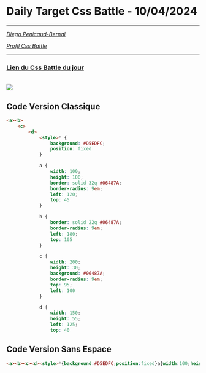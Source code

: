 # Daily Target Css Battle - 10/04/2024

<hr>

[<em>Diego Penicaud-Bernal</em>](https://github.com/Diego-PB)

[<em>Profil Css Battle</em>](https://cssbattle.dev/player/diegopb)

<hr>

### [Lien du Css Battle du jour](https://cssbattle.dev/play/zUW9MmTqoms0CESbcQGJ)

<br>
<img src="https://firebasestorage.googleapis.com/v0/b/cssbattleapp.appspot.com/o/user%2Fummd3POvEDfFyeFvVdOMG3OOrwE2%2Ftargets%2Ftarget_6EmIRVz.png?alt=media">

## Code Version Classique

```html
<a><b>
    <c>
        <d>
            <style>* {
                background: #D5EDFC;
                position: fixed
            }

            a {
                width: 100;
                height: 100;
                border: solid 32q #06487A;
                border-radius: 9em;
                left: 120;
                top: 45
            }

            b {
                border: solid 22q #06487A;
                border-radius: 9em;
                left: 180;
                top: 105
            }

            c {
                width: 200;
                height: 30;
                background: #06487A;
                border-radius: 9em;
                top: 95;
                left: 100
            }

            d {
                width: 150;
                height: 55;
                left: 125;
                top: 40
```

## Code Version Sans Espace

```html
<a><b><c><d><style>*{background:#D5EDFC;position:fixed}a{width:100;height:100;border:solid 32q#06487A;border-radius:9em;left:120;top:45}b{border:solid 22q#06487A;border-radius:9em;left:180;top:105}c{width:200;height:30;background:#06487A;border-radius:9em;top:95;left:100}d{width:150;height:55;left:125;top:40
```